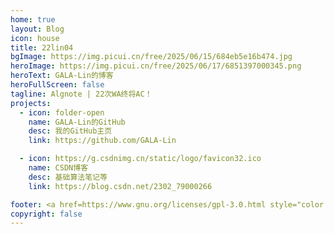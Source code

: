 ```yaml
---
home: true
layout: Blog
icon: house
title: 22lin04
bgImage: https://img.picui.cn/free/2025/06/15/684eb5e16b474.jpg
heroImage: https://img.picui.cn/free/2025/06/17/6851397000345.png
heroText: GALA-Lin的博客
heroFullScreen: false
tagline: Algnote | 22次WA终将AC！
projects:
  - icon: folder-open
    name: GALA-Lin的GitHub
    desc: 我的GitHub主页
    link: https://github.com/GALA-Lin

  - icon: https://g.csdnimg.cn/static/logo/favicon32.ico
    name: CSDN博客
    desc: 基础算法笔记等
    link: https://blog.csdn.net/2302_79000266

footer: <a href=https://www.gnu.org/licenses/gpl-3.0.html style="color:#808080"> GPL-3.0 Licensed </a> | Copyright © 2025-present <a href="https://github.com/GALA-Lin" style="color:#808080">GALA-Lin</a>
copyright: false
---
```


